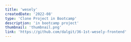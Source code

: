 ```yaml
---
title: 'wesely'
createdDate: '2022-08'
type: 'Clone Project in Bootcamp'
description: 'in bootcamp project'
thumbnail: 'thumbnail.png'
link: 'https://github.com/dalgit/36-1st-wesely-frontend'
---
```

